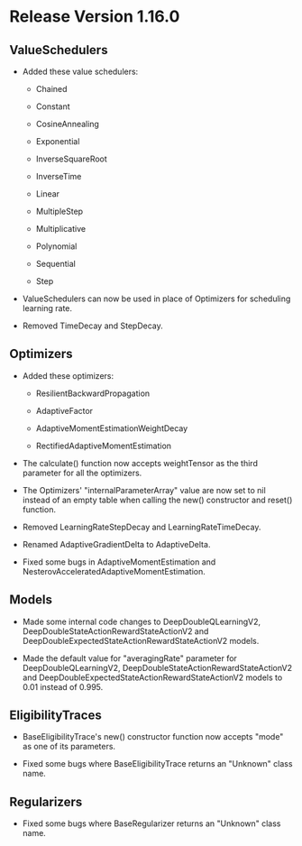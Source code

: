# Release Version 1.16.0

## ValueSchedulers

* Added these value schedulers:

	* Chained
	
	* Constant
	
	* CosineAnnealing
	
	* Exponential
	
	* InverseSquareRoot
	
	* InverseTime
	
	* Linear
	
	* MultipleStep
	
	* Multiplicative
	
	* Polynomial
	
	* Sequential

	* Step

* ValueSchedulers can now be used in place of Optimizers for scheduling learning rate.

* Removed TimeDecay and StepDecay.

## Optimizers

* Added these optimizers:

	* ResilientBackwardPropagation

 	* AdaptiveFactor

	* AdaptiveMomentEstimationWeightDecay

 	* RectifiedAdaptiveMomentEstimation

* The calculate() function now accepts weightTensor as the third parameter for all the optimizers.

* The Optimizers' "internalParameterArray" value are now set to nil instead of an empty table when calling the new() constructor and reset() function.

* Removed LearningRateStepDecay and LearningRateTimeDecay.

* Renamed AdaptiveGradientDelta to AdaptiveDelta. 

* Fixed some bugs in AdaptiveMomentEstimation and NesterovAcceleratedAdaptiveMomentEstimation.

## Models

* Made some internal code changes to DeepDoubleQLearningV2, DeepDoubleStateActionRewardStateActionV2 and DeepDoubleExpectedStateActionRewardStateActionV2 models.

* Made the default value for "averagingRate" parameter for DeepDoubleQLearningV2, DeepDoubleStateActionRewardStateActionV2 and DeepDoubleExpectedStateActionRewardStateActionV2 models to 0.01 instead of 0.995.

## EligibilityTraces

* BaseEligibilityTrace's new() constructor function now accepts "mode" as one of its parameters.

* Fixed some bugs where BaseEligibilityTrace returns an "Unknown" class name.

## Regularizers

* Fixed some bugs where BaseRegularizer returns an "Unknown" class name.
